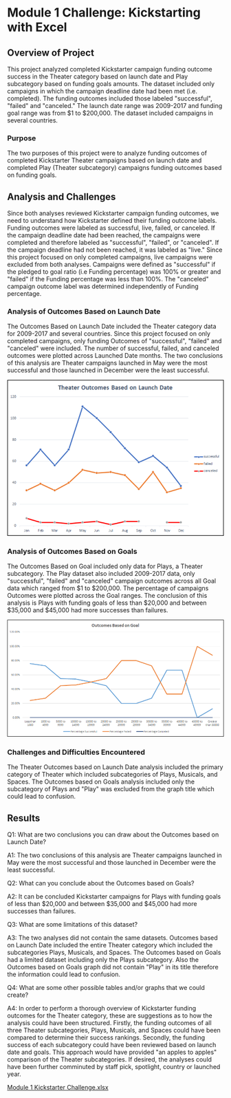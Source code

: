 # Module 1 Challenge: Kickstarting with Excel

## Overview of Project
This project analyzed completed Kickstarter campaign funding outcome success in the Theater category based on launch date and Play subcategory based on funding goals amounts.
The dataset included only campaigns in which the campaign deadline date had been met (i.e. completed). The funding outcomes included those labeled "successful", "failed" and "canceled."
The launch date range was 2009-2017 and funding goal range was from $1 to $200,000. The dataset included campaigns in several countries. 

### Purpose
The two purposes of this project were to analyze funding outcomes of completed Kickstarter Theater campaigns based on launch date and completed Play (Theater subcategory) campaigns funding outcomes based on funding goals.

## Analysis and Challenges
Since both analyses reviewed Kickstarter campaign funding outcomes, we need to understand how Kickstarter defined their funding outcome labels. Funding outcomes were labeled as successful, live, failed, or canceled. 
If the campaign deadline date had been reached, the campaigns were completed and therefore labeled as "successful", "failed", or "canceled". If the campaign deadline had not been reached, it was labeled as "live."
Since this project focused on only completed campaigns, live campaigns were excluded from both analyses.
Campaigns were defined as "successful" if the pledged to goal ratio (i.e Funding percentage) was 100% or greater and "failed" if the Funding percentage was less than 100%. 
The "canceled" campaign outcome label was determined independently of Funding percentage.

### Analysis of Outcomes Based on Launch Date
The Outcomes Based on Launch Date included the Theater category data for 2009-2017 and several countries. Since this project focused on only completed campaigns, only funding Outcomes of "successful", "failed" and "canceled" were included.
The number of successful, failed, and canceled outcomes were plotted across Launched Date months. 
The two conclusions of this analysis are Theater campaigns launched in May were the most successful and those launched in December were the least successful.

![Theater Outcomes vs Launch Date Chart](/resources/Theater_Outcomes_vs_Launch.png)

### Analysis of Outcomes Based on Goals
The Outcomes Based on Goal included only data for Plays, a Theater subcategory. The Play dataset also included 2009-2017 data, only "successful", "failed" and "canceled" campaign outcomes across all Goal data which ranged from $1 to $200,000. 
The percentage of campaigns Outcomes were plotted across the Goal ranges. The conclusion of this analysis is Plays with funding goals of less than $20,000 and between $35,000 and $45,000 had more successes than failures.

![Outcomes vs Goal Chart](/resources/Outcomes_vs_Goals.png)

### Challenges and Difficulties Encountered
The Theater Outcomes based on Launch Date analysis included the primary category of Theater which included subcategories of Plays, Musicals, and Spaces. 
The Outcomes based on Goals analysis included only the subcategory of Plays and "Play" was excluded from the graph title which could lead to confusion.

## Results
Q1: What are two conclusions you can draw about the Outcomes based on Launch Date?

A1: The two conclusions of this analysis are Theater campaigns launched in May were the most successful and those launched in December were the least successful.

Q2: What can you conclude about the Outcomes based on Goals?

A2: It can be concluded Kickstarter campaigns for Plays with funding goals of less than $20,000 and between $35,000 and $45,000 had more successes than failures.

Q3: What are some limitations of this dataset?

A3: The two analyses did not contain the same datasets. Outcomes based on Launch Date included the entire Theater category which included the subcategories Plays, Musicals, and Spaces.
The Outcomes based on Goals had a limited dataset including only the Plays subcategory. 
Also the Outcomes based on Goals graph did not contain "Play" in its title therefore the information could lead to confusion.

Q4: What are some other possible tables and/or graphs that we could create?

A4: In order to perform a thorough overview of Kickstarter funding outcomes for the Theater category, these are suggestions as to how the analysis could have been structured. 
Firstly, the funding outcomes of all three Theater subcategories, Plays, Musicals, and Spaces could have been compared to determine their success rankings.
Secondly, the funding success of each subcategory could have been reviewed based on launch date and goals.
This approach would have provided "an apples to apples" comparison of the Theater subcategories.
If desired, the analyses could have been further comminuted by staff pick, spotlight, country or launched year.

[Module 1 Kickstarter Challenge.xlsx](Mod_1_Kickstarter_Challenge.zip)
